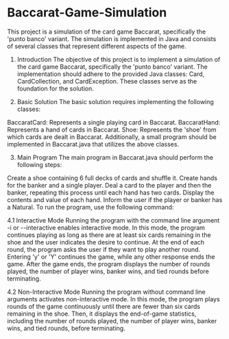 # Baccarat-Game-Simulation
This project is a simulation of the card game Baccarat, specifically the 'punto banco' variant. The simulation is implemented in Java and consists of several classes that represent different aspects of the game.

1. Introduction
The objective of this project is to implement a simulation of the card game Baccarat, specifically the 'punto banco' variant. The implementation should adhere to the provided Java classes: Card, CardCollection, and CardException. These classes serve as the foundation for the solution.

2. Basic Solution
The basic solution requires implementing the following classes:

BaccaratCard: Represents a single playing card in Baccarat.
BaccaratHand: Represents a hand of cards in Baccarat.
Shoe: Represents the 'shoe' from which cards are dealt in Baccarat.
Additionally, a small program should be implemented in Baccarat.java that utilizes the above classes.

3. Main Program
The main program in Baccarat.java should perform the following steps:

Create a shoe containing 6 full decks of cards and shuffle it.
Create hands for the banker and a single player.
Deal a card to the player and then the banker, repeating this process until each hand has two cards.
Display the contents and value of each hand.
Inform the user if the player or banker has a Natural.
To run the program, use the following command:

4.1 Interactive Mode
Running the program with the command line argument -i or --interactive enables interactive mode. In this mode, the program continues playing as long as there are at least six cards remaining in the shoe and the user indicates the desire to continue. At the end of each round, the program asks the user if they want to play another round. Entering 'y' or 'Y' continues the game, while any other response ends the game. After the game ends, the program displays the number of rounds played, the number of player wins, banker wins, and tied rounds before terminating.

4.2 Non-Interactive Mode
Running the program without command line arguments activates non-interactive mode. In this mode, the program plays rounds of the game continuously until there are fewer than six cards remaining in the shoe. Then, it displays the end-of-game statistics, including the number of rounds played, the number of player wins, banker wins, and tied rounds, before terminating.
